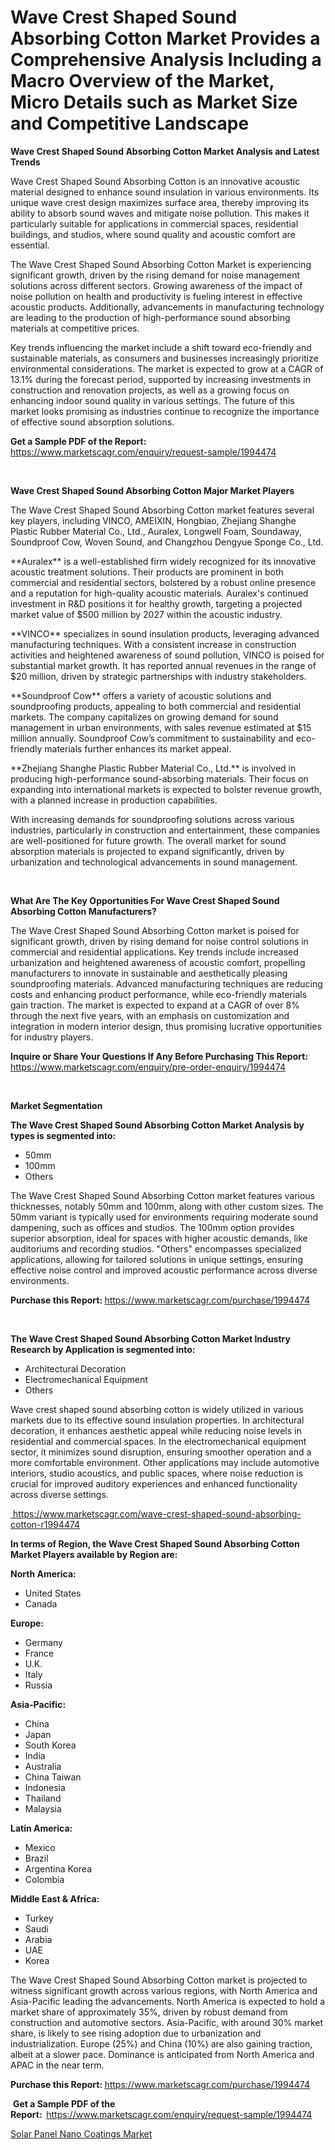 <p><h1>Wave Crest Shaped Sound Absorbing Cotton Market Provides a Comprehensive Analysis Including a Macro Overview of the Market, Micro Details such as Market Size and Competitive Landscape</h1></p><p><strong>Wave Crest Shaped Sound Absorbing Cotton Market Analysis and Latest Trends</strong></p>
<p><p>Wave Crest Shaped Sound Absorbing Cotton is an innovative acoustic material designed to enhance sound insulation in various environments. Its unique wave crest design maximizes surface area, thereby improving its ability to absorb sound waves and mitigate noise pollution. This makes it particularly suitable for applications in commercial spaces, residential buildings, and studios, where sound quality and acoustic comfort are essential.</p><p>The Wave Crest Shaped Sound Absorbing Cotton Market is experiencing significant growth, driven by the rising demand for noise management solutions across different sectors. Growing awareness of the impact of noise pollution on health and productivity is fueling interest in effective acoustic products. Additionally, advancements in manufacturing technology are leading to the production of high-performance sound absorbing materials at competitive prices.</p><p>Key trends influencing the market include a shift toward eco-friendly and sustainable materials, as consumers and businesses increasingly prioritize environmental considerations. The market is expected to grow at a CAGR of 13.1% during the forecast period, supported by increasing investments in construction and renovation projects, as well as a growing focus on enhancing indoor sound quality in various settings. The future of this market looks promising as industries continue to recognize the importance of effective sound absorption solutions.</p></p>
<p><strong>Get a Sample PDF of the Report:&nbsp;</strong> <a href="https://www.marketscagr.com/enquiry/request-sample/1994474?utm_campaign=3533&utm_medium=2&utm_source=Github&utm_content=ia&utm_term=03042025&utm_id=wave-crest-shaped-sound-absorbing-cotton">https://www.marketscagr.com/enquiry/request-sample/1994474</a></p>
<p>&nbsp;</p>
<p><strong>Wave Crest Shaped Sound Absorbing Cotton Major Market Players</strong></p>
<p><p>The Wave Crest Shaped Sound Absorbing Cotton market features several key players, including VINCO, AMEIXIN, Hongbiao, Zhejiang Shanghe Plastic Rubber Material Co., Ltd., Auralex, Longwell Foam, Soundaway, Soundproof Cow, Woven Sound, and Changzhou Dengyue Sponge Co., Ltd. </p><p>**Auralex** is a well-established firm widely recognized for its innovative acoustic treatment solutions. Their products are prominent in both commercial and residential sectors, bolstered by a robust online presence and a reputation for high-quality acoustic materials. Auralex's continued investment in R&D positions it for healthy growth, targeting a projected market value of $500 million by 2027 within the acoustic industry.</p><p>**VINCO** specializes in sound insulation products, leveraging advanced manufacturing techniques. With a consistent increase in construction activities and heightened awareness of sound pollution, VINCO is poised for substantial market growth. It has reported annual revenues in the range of $20 million, driven by strategic partnerships with industry stakeholders.</p><p>**Soundproof Cow** offers a variety of acoustic solutions and soundproofing products, appealing to both commercial and residential markets. The company capitalizes on growing demand for sound management in urban environments, with sales revenue estimated at $15 million annually. Soundproof Cow’s commitment to sustainability and eco-friendly materials further enhances its market appeal.</p><p>**Zhejiang Shanghe Plastic Rubber Material Co., Ltd.** is involved in producing high-performance sound-absorbing materials. Their focus on expanding into international markets is expected to bolster revenue growth, with a planned increase in production capabilities.</p><p>With increasing demands for soundproofing solutions across various industries, particularly in construction and entertainment, these companies are well-positioned for future growth. The overall market for sound absorption materials is projected to expand significantly, driven by urbanization and technological advancements in sound management.</p></p>
<p>&nbsp;</p>
<p><strong>What Are The Key Opportunities For Wave Crest Shaped Sound Absorbing Cotton Manufacturers?</strong></p>
<p><p>The Wave Crest Shaped Sound Absorbing Cotton market is poised for significant growth, driven by rising demand for noise control solutions in commercial and residential applications. Key trends include increased urbanization and heightened awareness of acoustic comfort, propelling manufacturers to innovate in sustainable and aesthetically pleasing soundproofing materials. Advanced manufacturing techniques are reducing costs and enhancing product performance, while eco-friendly materials gain traction. The market is expected to expand at a CAGR of over 8% through the next five years, with an emphasis on customization and integration in modern interior design, thus promising lucrative opportunities for industry players.</p></p>
<p><strong>Inquire or Share Your Questions If Any Before Purchasing This Report:</strong> <a href="https://www.marketscagr.com/enquiry/pre-order-enquiry/1994474?utm_campaign=3533&utm_medium=2&utm_source=Github&utm_content=ia&utm_term=03042025&utm_id=wave-crest-shaped-sound-absorbing-cotton">https://www.marketscagr.com/enquiry/pre-order-enquiry/1994474</a></p>
<p>&nbsp;</p>
<p><strong>Market Segmentation</strong></p>
<p><strong>The Wave Crest Shaped Sound Absorbing Cotton Market Analysis by types is segmented into:</strong></p>
<p><ul><li>50mm</li><li>100mm</li><li>Others</li></ul></p>
<p><p>The Wave Crest Shaped Sound Absorbing Cotton market features various thicknesses, notably 50mm and 100mm, along with other custom sizes. The 50mm variant is typically used for environments requiring moderate sound dampening, such as offices and studios. The 100mm option provides superior absorption, ideal for spaces with higher acoustic demands, like auditoriums and recording studios. "Others" encompasses specialized applications, allowing for tailored solutions in unique settings, ensuring effective noise control and improved acoustic performance across diverse environments.</p></p>
<p><strong>Purchase this Report:&nbsp;</strong><a href="https://www.marketscagr.com/purchase/1994474?utm_campaign=3533&utm_medium=2&utm_source=Github&utm_content=ia&utm_term=03042025&utm_id=wave-crest-shaped-sound-absorbing-cotton">https://www.marketscagr.com/purchase/1994474</a></p>
<p>&nbsp;</p>
<p><strong>The Wave Crest Shaped Sound Absorbing Cotton Market Industry Research by Application is segmented into:</strong></p>
<p><ul><li>Architectural Decoration</li><li>Electromechanical Equipment</li><li>Others</li></ul></p>
<p><p>Wave crest shaped sound absorbing cotton is widely utilized in various markets due to its effective sound insulation properties. In architectural decoration, it enhances aesthetic appeal while reducing noise levels in residential and commercial spaces. In the electromechanical equipment sector, it minimizes sound disruption, ensuring smoother operation and a more comfortable environment. Other applications may include automotive interiors, studio acoustics, and public spaces, where noise reduction is crucial for improved auditory experiences and enhanced functionality across diverse settings.</p></p>
<p><a href="https://www.marketscagr.com/wave-crest-shaped-sound-absorbing-cotton-r1994474?utm_campaign=3533&utm_medium=2&utm_source=Github&utm_content=ia&utm_term=03042025&utm_id=wave-crest-shaped-sound-absorbing-cotton">&nbsp;https://www.marketscagr.com/wave-crest-shaped-sound-absorbing-cotton-r1994474</a></p>
<p><strong>In terms of Region, the Wave Crest Shaped Sound Absorbing Cotton Market Players available by Region are:</strong></p>
<p>
    <p> <strong> North America: </strong>
        <ul>
            <li>United States</li>
            <li>Canada</li>
        </ul>
        </p> 
    <p> <strong> Europe: </strong>
        <ul>
            <li>Germany</li>
            <li>France</li>
            <li>U.K.</li>
            <li>Italy</li>
            <li>Russia</li>
        </ul>
        </p> 
    <p> <strong> Asia-Pacific: </strong>
        <ul>
            <li>China</li>
            <li>Japan</li>
            <li>South Korea</li>
            <li>India</li>
            <li>Australia</li>
            <li>China Taiwan</li>
            <li>Indonesia</li>
            <li>Thailand</li>
            <li>Malaysia</li>
        </ul>
        </p> 
    <p> <strong> Latin America: </strong>
        <ul>
            <li>Mexico</li>
            <li>Brazil</li>
            <li>Argentina Korea</li>
            <li>Colombia</li>
        </ul>
        </p> 
    <p> <strong> Middle East & Africa: </strong>
        <ul>
            <li>Turkey</li>
            <li>Saudi</li>
            <li>Arabia</li>
            <li>UAE</li>
            <li>Korea</li>
        </ul>
    </p>
    </p>
<p><p>The Wave Crest Shaped Sound Absorbing Cotton market is projected to witness significant growth across various regions, with North America and Asia-Pacific leading the advancements. North America is expected to hold a market share of approximately 35%, driven by robust demand from construction and automotive sectors. Asia-Pacific, with around 30% market share, is likely to see rising adoption due to urbanization and industrialization. Europe (25%) and China (10%) are also gaining traction, albeit at a slower pace. Dominance is anticipated from North America and APAC in the near term.</p></p>
<p><strong>Purchase this Report: </strong><a href="https://www.marketscagr.com/purchase/1994474?utm_campaign=3533&utm_medium=2&utm_source=Github&utm_content=ia&utm_term=03042025&utm_id=wave-crest-shaped-sound-absorbing-cotton">https://www.marketscagr.com/purchase/1994474</a></p>
<p>&nbsp;<strong>Get a Sample PDF of the Report:&nbsp;&nbsp;</strong><a href="https://www.marketscagr.com/enquiry/request-sample/1994474?utm_campaign=3533&utm_medium=2&utm_source=Github&utm_content=ia&utm_term=03042025&utm_id=wave-crest-shaped-sound-absorbing-cotton">https://www.marketscagr.com/enquiry/request-sample/1994474</a></p>
<p><strong></strong></p>
<p><p><a href="https://github.com/rigelciara0p/Market-Research-Report-List-1/blob/main/solar-panel-nano-coatings-market.md?utm_campaign=3533&utm_medium=2&utm_source=Github&utm_content=ia&utm_term=03042025&utm_id=wave-crest-shaped-sound-absorbing-cotton">Solar Panel Nano Coatings Market</a></p></p>